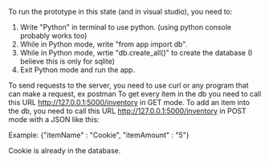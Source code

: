 To run the prototype in this state (and in visual studio), you need to:

1. Write "Python" in terminal to use python. (using python console probably works too)
2. While in Python mode, write "from app import db".
3. While in Python mode, wrtie "db.create_all()" to create the database (I believe this is only for sqlite)
4. Exit Python mode and run the app.

To send requests to the server, you need to use curl or any program that can make a request, ex postman
To get every item in the db you need to call this URL http://127.0.0.1:5000/inventory in GET mode.
To add an item into the db, you need to call this URL http://127.0.0.1:5000/inventory in POST mode with a JSON like this:

Example:
{"itemName" : "Cookie", "itemAmount" : "5"}

Cookie is already in the database.